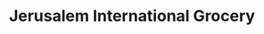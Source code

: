 ---
title: "Jerusalem International Grocery"
url: /lewes/jerusalem-international-grocery/
shop: supermarket
---